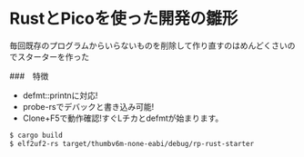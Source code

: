 # RustとPicoを使った開発の雛形

毎回既存のプログラムからいらないものを削除して作り直すのはめんどくさいのでスターターを作った

###　特徴
- defmt::printnに対応!
- probe-rsでデバックと書き込み可能!
- Clone+F5で動作確認!すぐLチカとdefmtが始まります。

```sh
$ cargo build
$ elf2uf2-rs target/thumbv6m-none-eabi/debug/rp-rust-starter
```

